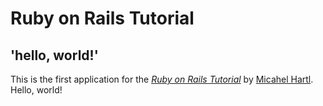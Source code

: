 # Ruby on Rails Tutorial

## 'hello, world!'

This is the first application for the
[*Ruby on Rails Tutorial*](http://wwww.railstutorial.org/)
by [Micahel Hartl](http://www.michaelhartl.com). Hello, world!
